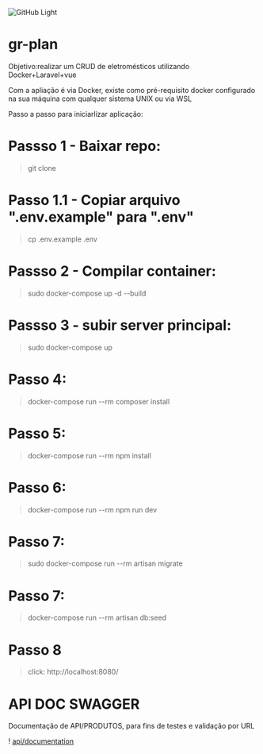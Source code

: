 ![GitHub Light](https://github.com/github-light.png#gh-dark-mode-only)
# gr-plan
Objetivo:realizar um CRUD de eletromésticos utilizando Docker+Laravel+vue

Com a apliação é via Docker, existe como pré-requisito docker configurado na sua máquina com qualquer sistema UNIX ou via WSL

Passo a passo para iniciarlizar aplicação:
# Passso 1 - Baixar repo:
> git clone
# Passo 1.1 - Copiar arquivo ".env.example" para ".env"
> cp .env.example .env
# Passso 2 - Compilar container:
> sudo docker-compose up -d --build
# Passso 3 - subir server principal:
> sudo docker-compose up
# Passo 4: 
> docker-compose run --rm composer install
# Passo 5: 
>  docker-compose run --rm npm install
# Passo 6: 
>  docker-compose run --rm npm run dev
# Passo 7: 
> sudo docker-compose run --rm artisan migrate
# Passo 7:
> docker-compose run --rm artisan db:seed
# Passo 8 
> click: http://localhost:8080/

# API DOC SWAGGER
Documentação de API/PRODUTOS, para fins de testes e validação por URL

! [api/documentation](https://github.com/github/rafaelchrist1/gr-plan/blob/master/public/Api_doc.JPG)